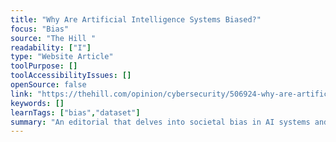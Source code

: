 ```yaml
---
title: "Why Are Artificial Intelligence Systems Biased?"
focus: "Bias"
source: "The Hill "
readability: ["I"]
type: "Website Article"
toolPurpose: []
toolAccessibilityIssues: []
openSource: false
link: "https://thehill.com/opinion/cybersecurity/506924-why-are-artificial-intelligence-systems-biased"
keywords: []
learnTags: ["bias","dataset"]
summary: "An editorial that delves into societal bias in AI systems and explores how an increased awareness of bias is sparking industry changes. "
---
```


